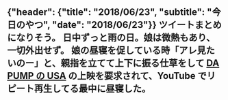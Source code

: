 {"header": {"title": "2018/06/23", "subtitle": "今日のやつ", "date": "2018/06/23"}}
ツイートまとめになりそう。
日中ずっと雨の日。娘は微熱もあり、一切外出せず。
娘の昼寝を促している時「アレ見たいのー」と、親指を立てて上下に振る仕草をして [DA PUMP の USA](https://youtu.be/sr--GVIoluU) の上映を要求されて、YouTube でリピート再生してる最中に昼寝した。
---
